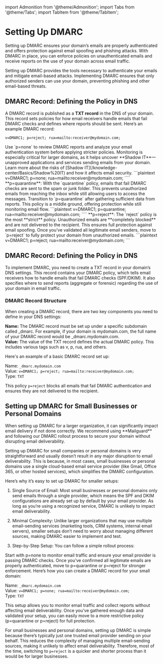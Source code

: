 import Admonition from '@theme/Admonition';
import Tabs from '@theme/Tabs';
import TabItem from '@theme/TabItem';

# Setting Up DMARC

Setting up DMARC ensures your domain’s emails are properly authenticated and offers protection against email spoofing and phishing attacks. With DMARC in place, you can enforce policies on unauthenticated emails and receive reports on the use of your domain across email traffic.

<Admonition type="tip" title="Why Set Up DMARC?">
Setting up DMARC provides the tools necessary to authenticate your emails and mitigate email-based attacks. Implementing DMARC ensures that only authorized senders can use your domain, preventing phishing and other email-based threats.
</Admonition>

## DMARC Record: Defining the Policy in DNS

A DMARC record is published as a **TXT record** in the DNS of your domain. This record sets policies for how email receivers handle emails that fail DMARC checks and defines where reports should be sent. Here’s an example DMARC record:

```plaintext
v=DMARC1; p=reject; rua=mailto:receiver@mydomain.com;
```

<Tabs>
  <TabItem value="none" label="p=none">
    <Admonition type="info">
      Use `p=none` to review DMARC reports and analyze your email authentication system before applying stricter policies. Monitoring is especially critical for larger domains, as it helps uncover **Shadow IT**—unapproved applications and services sending emails from your domain. Learn more about the risks of [Shadow IT](/knowledge-center/Basics/Shadow%20IT)
 and how it affects email security.
    ```plaintext
v=DMARC1; p=none; rua=mailto:receiver@mydomain.com;
````
    </Admonition>

  </TabItem>

  <TabItem value="quarantine" label="p=quarantine">
    **p=quarantine**: With the `quarantine` policy, emails that fail DMARC checks are sent to the spam or junk folder. This prevents unauthorized emails from reaching the inbox while still allowing users to access the messages.
    <Admonition type="caution">
      Transition to `p=quarantine` after gathering sufficient data from reports. This policy is a middle ground, offering protection while still monitoring email flow.
```plaintext
v=DMARC1; p=quarantine; rua=mailto:receiver@mydomain.com;
````
    </Admonition>
  </TabItem>

  <TabItem value="reject" label="p=reject">
    **p=reject**: The `reject` policy is the most **strict** policy. Unauthorized emails are **completely blocked** and are not delivered to the recipient. This ensures full protection against email spoofing.
    <Admonition type="success">
      Once you’ve validated all legitimate email senders, move to `p=reject` to fully protect your domain from unauthorized emails.
      ```plaintext
v=DMARC1; p=reject; rua=mailto:receiver@mydomain.com;
```
    </Admonition>
  </TabItem>
</Tabs>

## DMARC Record: Defining the Policy in DNS

To implement DMARC, you need to create a TXT record in your domain’s DNS settings. This record contains your DMARC policy, which tells email receivers how to handle emails that fail DMARC checks (SPF/DKIM). It also specifies where to send reports (aggregate or forensic) regarding the use of your domain in email traffic.

### DMARC Record Structure

When creating a DMARC record, there are two key components you need to define in your DNS settings:

**Name:** The DMARC record must be set up under a specific subdomain called \_dmarc. For example, if your domain is mydomain.com, the full name of your DMARC record would be \_dmarc.mydomain.com.<br/>
**Value:** The value of the TXT record defines the actual DMARC policy. This includes various tags such as v, p, rua, and others.

Here's an example of a basic DMARC record set up:

Name: `_dmarc.mydomain.com` <br/>
Value: `v=DMARC1; p=reject; rua=mailto:receiver@mydomain.com;`<br/>
Type: `TXT`

This policy `p=reject` blocks all emails that fail DMARC authentication and ensures they are not delivered to the recipient.

## Setting up DMARC for Small Businesses or Personal Domains

<Admonition type="caution" title="Caution">
When setting up DMARC for a larger organization, it can significantly impact email delivery if not done correctly. We recommend using **Mailguard** and following our DMARC rollout process to secure your domain without disrupting email deliverability.
</Admonition>

Setting up DMARC for small companies or personal domains is very straightforward and usually doesn’t result in any major disruption to email deliverability. This is because, in most cases, small businesses or personal domains use a single cloud-based email service provider (like Gmail, Office 365, or other hosted services), which simplifies the DMARC configuration.

Here’s why it’s easy to set up DMARC for smaller setups:

1. Single Source of Email: Most small businesses or personal domains only send emails through a single provider, which means the SPF and DKIM configurations are already set up by default by your email provider. As long as you’re using a recognized service, DMARC is unlikely to impact email deliverability.

2. Minimal Complexity: Unlike larger organizations that may use multiple email-sending services (marketing tools, CRM systems, internal email servers), smaller setups don’t need to worry about managing different sources, making DMARC easier to implement and test.

3. Step-by-Step Setup: You can follow a simple rollout process:

Start with p=none to monitor email traffic and ensure your email provider is passing DMARC checks.
Once you’ve confirmed all legitimate emails are properly authenticated, move to p=quarantine or p=reject for stronger enforcement.
Here’s how you can create a DMARC record for your small domain:

Name: `_dmarc.mydomain.com`<br/>
Value: `v=DMARC1; p=none; rua=mailto:receiver@mydomain.com;`<br/>
Type: `TXT`

This setup allows you to monitor email traffic and collect reports without affecting email deliverability. Once you’ve gathered enough data and validated your setup, you can easily move to a more restrictive policy (p=quarantine or p=reject) for full protection.

<Admonition type="tip" title="Why It's Easy for Small Setups"> For small businesses and personal domains, setting up DMARC is simple because there’s typically just one trusted email provider sending on your behalf. This reduces the complexity of managing multiple email-sending sources, making it unlikely to affect email deliverability. Therefore, most of the time, switching to `p=reject` is a quicker and shorter process than it would be for larger businesses. </Admonition>
